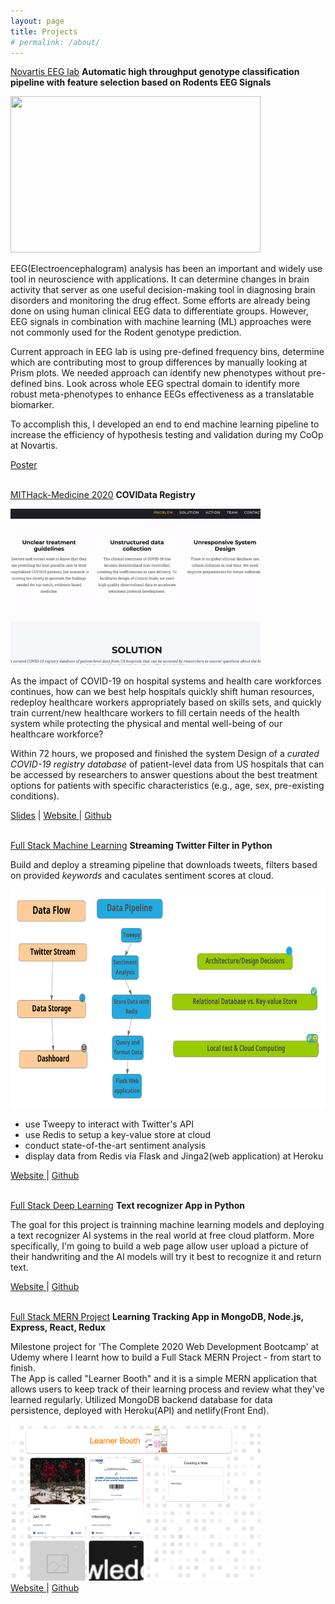 ```yaml
---
layout: page
title: Projects
# permalink: /about/
---
```


<ins>Novartis EEG lab</ins>   **Automatic high throughput genotype classification pipeline with feature selection based on Rodents EEG Signals**

<img src="assets/medias/eeg-streamlit.gif" width="400" height="250" />

EEG(Electroencephalogram) analysis has been an important and widely use tool in neuroscience with applications. It can determine changes in brain activity that server as one useful decision-making tool in diagnosing brain disorders and monitoring the drug effect. Some efforts are already being done on using human clinical EEG data to differentiate groups. However, EEG signals in combination with machine learning (ML) approaches were not commonly used for the Rodent genotype prediction.

Current approach in EEG lab is using pre-defined frequency bins, determine which are contributing most to group differences by manually looking at Prism plots.
We needed approach can identify new phenotypes without pre-defined bins. Look across whole EEG spectral domain to identify more robust meta-phenotypes to enhance EEGs effectiveness as a translatable biomarker.

To accomplish this, I developed an end to end machine learning pipeline to increase the efficiency of hypothesis testing and validation during my CoOp at Novartis.



<div>
    <a target="_blank" href="assets/slides/EEG2020.pdf">Poster</a> 
</div>


<br>


<ins>MITHack-Medicine 2020</ins>   **COVIData Registry**

<img src="assets/medias/COVIData.gif" width="400" height="250" />

As the impact of COVID-19 on hospital systems and health care workforces continues, how can we best help hospitals quickly shift human resources, redeploy healthcare workers appropriately based on skills sets, and quickly train current/new healthcare workers to fill certain needs of the health system while protecting the physical and mental well-being of our healthcare workforce?

Within 72 hours, we proposed and finished the system Design of a *curated COVID-19 registry database* of patient-level data from US hospitals that can be accessed by researchers to answer
questions about the best treatment options for patients with specific characteristics (e.g., age, sex, pre-existing conditions).


<div>
    <a target="_blank" href="assets/slides/COVIData.pdf">Slides</a> |
    <a target="_blank" href="https://fangfangsheng.github.io/COVIData/"> Website </a> |  
    <a target="_blank" href="https://github.com/fangfangsheng/COVIData"> Github
    </a>  
</div>

<br>


<ins>Full Stack Machine Learning</ins>   **Streaming Twitter Filter in Python**

Build and deploy a streaming pipeline that downloads tweets, filters based on provided *keywords* and caculates sentiment scores at cloud. 


<img src="assets/images/streaming-tweets.png" width="600" height="350" />


* use Tweepy to interact with Twitter's API
* use Redis to setup a key-value store at cloud
* conduct state-of-the-art sentiment analysis
* display data from Redis via Flask and Jinga2(web application) at Heroku


<div>
    <!-- <a target="_blank" href="">Slides</a> | -->
    <a target="_blank" href="https://tweets-redis-flask.herokuapp.com/"> Website </a> |  
    <a target="_blank" href="https://github.com/fangfangsheng/Streaming_Sentiment"> Github</a>  
</div>

<br>


<ins>Full Stack Deep Learning</ins>   **Text recognizer App in Python**

The goal for this project is trainning machine learning models and deploying a text recognizer AI systems in the real world at free cloud platform. More specifically, I'm going to build a web page allow user upload a picture of their handwriting and the AI models will try it best to recognize it and return text.

<!-- <img src="assets/medias/eeg-streamlit.png" width="400" height="250" /> -->


<div>
    <a target="_blank" href=""> Website </a> |  
    <a target="_blank" href=""> Github</a>  
</div>

<br>


<ins>Full Stack MERN Project</ins>   **Learning Tracking App in MongoDB, Node.js, Express, React, Redux**

Milestone project for 'The Complete 2020 Web Development Bootcamp' at Udemy where I learnt how to build a Full Stack MERN Project - from start to finish. <br>
The App is called "Learner Booth" and it is a simple MERN application that allows users to keep track of their learning process and review what they've learned regularly.
Utilized MongoDB backend database for data persistence, deployed with Heroku(API) and netlify(Front End). 

<img src="assets/images/LearnerBooth.png" width="400" height="250" />

<div>
    <a target="_blank" href="https://leanerbooth.netlify.app/"> Website </a> |  
    <a target="_blank" href=""> Github</a>
</div>

<br>


